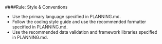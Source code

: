 ####Rule: Style & Conventions
  - Use the primary language specified in PLANNING.md.
  - Follow the coding style guide and use the recommended formatter specified in PLANNING.md.
  - Use the recommended data validation and framework libraries specified in PLANNING.md.